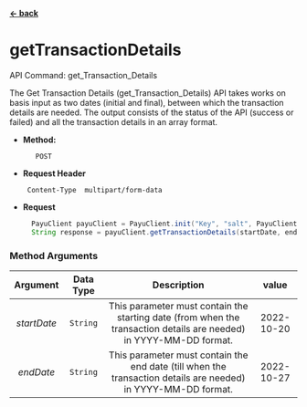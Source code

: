 [**<- back**](https://github.com/payu-intrepos/web-sdk-java/blob/main/README.md)

# getTransactionDetails


API Command: get_Transaction_Details

The Get Transaction Details (get_Transaction_Details) API takes works on basis input as two dates (initial and final), between which the transaction details are needed. The output consists of the status of the API (success or failed) and all the transaction details in an array format.


* **Method:**

         POST


*  **Request Header**

        Content-Type  multipart/form-data


* **Request**
  ```java
    PayuClient payuClient = PayuClient.init("Key", "salt", PayuClient.Environment.TEST);
    String response = payuClient.getTransactionDetails(startDate, endDate);
  ```



### Method Arguments


|  Argument   |  Data Type   |                                                    Description                                                     |   value    |
|:-----------:|:------------:|:------------------------------------------------------------------------------------------------------------------:|:----------:|
| *startDate* | ```String``` | This parameter must contain the starting date (from when the transaction details are needed) in YYYY-MM-DD format. |                                                    2022-10-20                                                     |
|  *endDate*  | ```String``` |   This parameter must contain the end date (till when the transaction details are needed) in YYYY-MM-DD format.    |                                                     2022-10-27                                                     |

